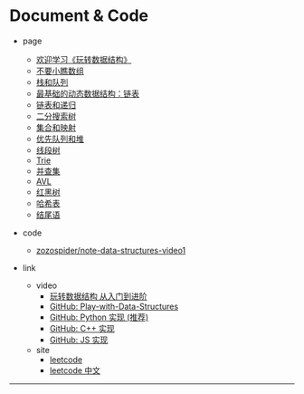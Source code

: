 
# Document & Code

- page
  - [欢迎学习《玩转数据结构》](https://github.com/zozospider/note/blob/master/base/data-structures/data-structures-video1-欢迎学习《玩转数据结构》.md)
  - [不要小瞧数组](https://github.com/zozospider/note/blob/master/base/data-structures/data-structures-video1-不要小瞧数组.md)
  - [栈和队列](https://github.com/zozospider/note/blob/master/base/data-structures/data-structures-video1-栈和队列.md)
  - [最基础的动态数据结构：链表]()
  - [链表和递归]()
  - [二分搜索树]()
  - [集合和映射]()
  - [优先队列和堆]()
  - [线段树]()
  - [Trie]()
  - [并查集]()
  - [AVL]()
  - [红黑树]()
  - [哈希表]()
  - [结尾语]()

- code
  - [zozospider/note-data-structures-video1](https://github.com/zozospider/note-data-structures-video1)

- link
  - video
    - [玩转数据结构 从入门到进阶](https://coding.imooc.com/class/207.html)
    - [GitHub: Play-with-Data-Structures](https://github.com/liuyubobobo/Play-with-Data-Structures)
    - [GitHub: Python 实现 (推荐)](https://github.com/nicemayi/play-with-data-structures)
    - [GitHub: C++ 实现](https://github.com/houpengfei88/Play-with-Data-Structures)
    - [GitHub: JS 实现](https://github.com/biaodigit/Play-with-Data-Structures)
  - site
    - [leetcode](https://leetcode.com/)
    - [leetcode 中文](https://leetcode-cn.com/)

---
